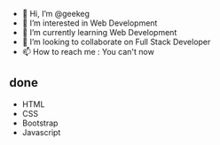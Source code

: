 - 👋 Hi, I’m @geekeg
- 👀 I’m interested in Web Development
- 🌱 I’m currently learning Web Development
- 💞️ I’m looking to collaborate on Full Stack Developer
- 📫 How to reach me : You can't now

<!---
geekeg/geekeg is a ✨ special ✨ repository because its `README.md` (this file) appears on your GitHub profile.
You can click the Preview link to take a look at your changes.
--->

## done
  - HTML
  - CSS
  - Bootstrap
  - Javascript
